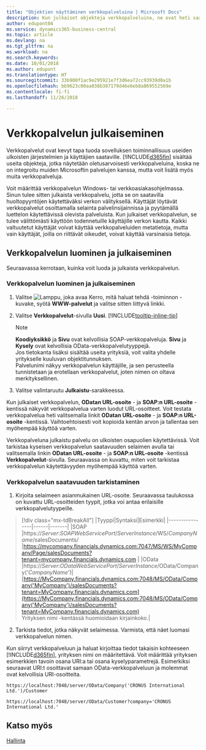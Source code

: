 ```yaml
---
title: "Objektien näyttäminen verkkopalveluina | Microsoft Docs"
description: Kun julkaiset objekteja verkkopalveluina, ne ovat heti saatavilla verkossa.
author: edupont04
ms.service: dynamics365-business-central
ms.topic: article
ms.devlang: na
ms.tgt_pltfrm: na
ms.workload: na
ms.search.keywords: 
ms.date: 10/01/2018
ms.author: edupont
ms.translationtype: HT
ms.sourcegitcommit: 33b900f1ac9e295921e7f3d6ea72cc93939d8a1b
ms.openlocfilehash: bb9623c00aa038b387179d46e6eb8a869552569e
ms.contentlocale: fi-fi
ms.lasthandoff: 11/26/2018

---
```

# <a name="publish-a-web-service"></a>Verkkopalvelun julkaiseminen

Verkkopalvelut ovat kevyt tapa tuoda sovelluksen toiminnallisuus useiden ulkoisten järjestelmien ja käyttäjien saataville. [!INCLUDE[d365fin](includes/d365fin_md.md)] sisältää useita objekteja, jotka näytetään oletusarvoisesti verkkopalveluina, koska ne on integroitu muiden Microsoftin palvelujen kanssa, mutta voit lisätä myös muita verkkopalveluja.  

Voit määrittää verkkopalvelun Windows- tai verkkoasiakasohjelmassa. Sinun tulee sitten julkaista verkkopalvelu, jotta se on saatavilla huoltopyyntöjen käytettäväksi verkon välityksellä. Käyttäjät löytävät verkkopalvelut osoittamalla selainta palvelinsijainnissa ja pyytämällä luettelon käytettävissä olevista palveluista. Kun julkaiset verkkopalvelun, se tulee välittömästi käyttöön todennetuille käyttäjille verkon kautta. Kaikki valtuutetut käyttäjät voivat käyttää verkkopalveluiden metatietoja, mutta vain käyttäjät, joilla on riittävät oikeudet, voivat käyttää varsinaisia tietoja.

## <a name="creating-and-publishing-a-web-service"></a>Verkkopalvelun luominen ja julkaiseminen  
Seuraavassa kerrotaan, kuinka voit luoda ja julkaista verkkopalvelun.  

### <a name="to-create-and-publish-a-web-service"></a>Verkkopalvelun luominen ja julkaiseminen  

1.  Valitse ![Lamppu, joka avaa Kerro, mitä haluat tehdä -toiminnon](media/ui-search/search_small.png "Kerro, mitä haluat tehdä") -kuvake, syötä **WWW-palvelut** ja valitse sitten liittyvä linkki.  
2.  Valitse **Verkkopalvelut**-sivulla **Uusi**. [!INCLUDE[tooltip-inline-tip](includes/tooltip-inline-tip_md.md)]  

    > [!NOTE]  
    >  **Koodiyksikkö** ja **Sivu** ovat kelvollisia SOAP-verkkopalveluja. **Sivu** ja **Kysely** ovat kelvollisia OData-verkkopalvelutyyppejä.  
    Jos tietokanta lisäksi sisältää useita yrityksiä, voit valita yhdelle yritykselle kuuluvan objektitunnuksen.  
    Palvelunimi näkyy verkkopalvelun käyttäjille, ja sen perusteella tunnistetaan ja erotellaan verkkopalvelut, joten nimen on oltava merkityksellinen.

3.  Valitse valintaruutu **Julkaistu**-sarakkeessa.  

Kun julkaiset verkkopalvelun, **ODatan URL-osoite** - ja **SOAP:n URL-osoite** -kentissä näkyvät verkkopalvelua varten luodut URL-osoitteet. Voit testata verkkopalvelua heti valitsemalla linkit **ODatan URL-osoite** - ja **SOAP:n URL-osoite** -kentissä. Vaihtoehtoisesti voit kopioida kentän arvon ja tallentaa sen myöhempää käyttöä varten.  

Verkkopalveluna julkaistu palvelu on ulkoisten osapuolien käytettävissä. Voit tarkistaa kyseisen verkkopalvelun saatavuuden selaimen avulla tai valitsemalla linkin **ODatan URL-osoite** - ja **SOAP:n URL-osoite** -kentissä **Verkkopalvelut**-sivulla. Seuraavassa on kuvattu, miten voit tarkistaa verkkopalvelun käytettävyyden myöhempää käyttöä varten.  

### <a name="to-verify-the-availability-of-a-web-service"></a>Verkkopalvelun saatavuuden tarkistaminen  

1.  Kirjoita selaimeen asianmukainen URL-osoite. Seuraavassa taulukossa on kuvattu URL-osoitteiden tyypit, jotka voi antaa erilaisille verkkopalvelutyypeille.  
> [!div class="mx-tdBreakAll"]
> |Tyyppi|Syntaksi|Esimerkki|
> |----------------|------|-------|
> |SOAP |https://*Server*:*SOAPWebServicePort*/*ServerInstance*/WS/*CompanyName*/salesDocuments/ |https://mycompany.financials.dynamics.com:7047/MS/WS/MyCompany/Page/salesDocuments?tenant=mycompany.financials.dynamics.com |
> |OData |https://*Server*:*ODataWebServicePort*/*ServerInstance*/OData/Company('*CompanyName*')|[https://MyCompany.financials.dynamics.com:7048/MS/OData/Company('MyCompany')/salesDocuments?tenant=MyCompany.financials.dynamics.com](https://MyCompany.financials.dynamics.com:7048/MS/OData/Company('MyCompany')/salesDocuments?tenant=MyCompany.financials.dynamics.com) <br />    Yrityksen nimi -kentässä huomioidaan kirjainkoko.|

2.  Tarkista tiedot, jotka näkyvät selaimessa. Varmista, että näet luomasi verkkopalvelun nimen.  

Kun siirryt verkkopalveluun ja haluat kirjoittaa tiedot takaisin kohteeseen [!INCLUDE[d365fin](includes/d365fin_md.md)], yrityksen nimi on määritettävä. Voit määrittää yrityksen esimerkkien tavoin osana URI:a tai osana kyselyparametrejä. Esimerkiksi seuraavat URI:t osoittavat samaan OData-verkkopalveluun ja molemmat ovat kelvollisia URI-osoitteita.  

```  
https://localhost:7048/server/OData/Company('CRONUS International Ltd.')/Customer  
```  

```  
https://localhost:7048/server/OData/Customer?company='CRONUS International Ltd.'  
```  

## <a name="see-also"></a>Katso myös  
[Hallinta](admin-setup-and-administration.md)  

